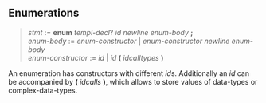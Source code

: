 ## Enumerations 

> *stmt* := **enum** *templ-decl*? *id* *newline* *enum-body* **;**\
> *enum-body* := *enum-constructor* | *enum-constructor* *newline* *enum-body*\
> *enum-constructor* := *id* | *id* **(** *idcalltypes* **)**

An enumeration has constructors with different *id*s. Additionally an *id*
can be accompanied by **(** *idcalls* **)**, which allows to store values
of data-types or complex-data-types.
